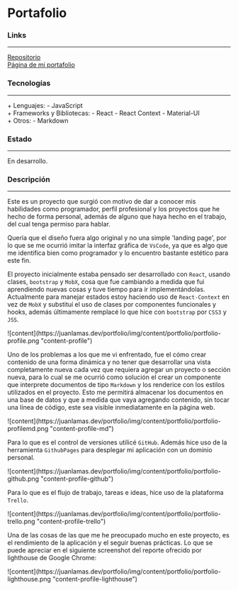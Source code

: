# Portafolio

### Links

---

[Repositorio](https://github.com/cococov/portfolio)<br/>
[Página de mi portafolio](https://juanlamas.dev/portfolio/)

### Tecnologías

---

<div class="list-super-index">
+ Lenguajes:
 - JavaScript
</div>

<div class="list-super-index">
+ Frameworks y Bibliotecas:
 - React
 - React Context
 - Material-UI
</div>

<div class="list-super-index">
+ Otros:
 - Markdown
</div>

### Estado

---

En desarrollo.

### Descripción

---

Este es un proyecto que surgió con motivo de dar a conocer mis habilidades como programador, perfil profesional y los proyectos que he hecho de forma personal, además de alguno que haya hecho en el trabajo, del cual tenga permiso para hablar.

Quería que el diseño fuera algo original y no una simple 'landing page', por lo que se me ocurrió imitar la interfaz gráfica de ``VsCode``, ya que es algo que me identifica bien como programador y lo encuentro bastante estético para este fin.

El proyecto inicialmente estaba pensado ser desarrollado con ``React``, usando clases, ``bootstrap`` y ``MobX``, cosa que fue cambiando a medida que fui aprendiendo nuevas cosas y tuve tiempo para ir implementándolas. Actualmente para manejar estados estoy haciendo uso de ``React-Context`` en vez de ``MobX`` y substituí el uso de clases por componentes funcionales y hooks, además últimamente remplacé lo que hice con ``bootstrap`` por ``CSS3`` y ``JSS``.

<div class="img-content-div">
![content](https://juanlamas.dev/portfolio/img/content/portfolio/portfolio-profile.png "content-profile")
</div>

Uno de los problemas a los que me vi enfrentado, fue el cómo crear contenido de una forma dinámica y no tener que desarrollar una vista completamente nueva cada vez que requiera agregar un proyecto o sección nueva, para lo cual se me ocurrió como solución el crear un componente que interprete documentos de tipo ``Markdown`` y los renderice con los estilos utilizados en el proyecto. Esto me permitirá almacenar los documentos en una base de datos y que a medida que vaya agregando contenido, sin tocar una línea de código, este sea visible inmediatamente en la página web.

<div class="img-content-div">
![content](https://juanlamas.dev/portfolio/img/content/portfolio/portfolio-profilemd.png "content-profile-md")
</div>

Para lo que es el control de versiones utilicé ``GitHub``. Además hice uso de la herramienta ``GithubPages`` para desplegar mi aplicación con un dominio personal.

<div class="img-content-div">
![content](https://juanlamas.dev/portfolio/img/content/portfolio/portfolio-github.png "content-profile-github")
</div>

Para lo que es el flujo de trabajo, tareas e ideas, hice uso de la plataforma ``Trello``.

<div class="img-content-div">
![content](https://juanlamas.dev/portfolio/img/content/portfolio/portfolio-trello.png "content-profile-trello")
</div>

Una de las cosas de las que me he preocupado mucho en este proyecto, es el rendimiento de la aplicación y el seguir buenas prácticas. Lo que se puede apreciar en el siguiente screenshot del reporte ofrecido por lighthouse de Google Chrome:

<div class="img-content-div">
![content](https://juanlamas.dev/portfolio/img/content/portfolio/portfolio-lighthouse.png "content-profile-lighthouse")
</div>
